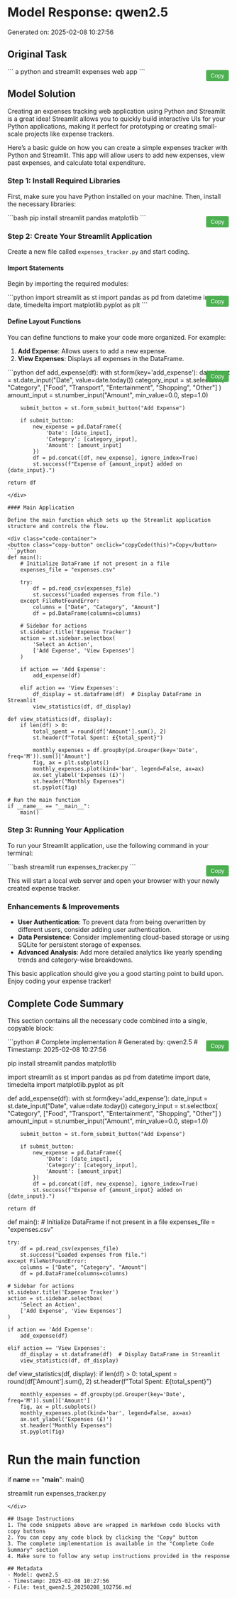 # Model Response: qwen2.5
Generated on: 2025-02-08 10:27:56


<style>
.copy-button {
    position: absolute;
    top: 5px;
    right: 5px;
    padding: 5px 10px;
    background-color: #4CAF50;
    color: white;
    border: none;
    border-radius: 3px;
    cursor: pointer;
    z-index: 1;
}
.code-container {
    position: relative;
    margin: 10px 0;
}
.copy-button:hover {
    background-color: #45a049;
}
.copy-button:active {
    background-color: #3d8b40;
}
</style>

<script>
function copyCode(buttonElement) {
    const codeBlock = buttonElement.parentElement.querySelector('code');
    const range = document.createRange();
    range.selectNode(codeBlock);
    window.getSelection().removeAllRanges();
    window.getSelection().addRange(range);
    try {
        document.execCommand('copy');
        buttonElement.textContent = 'Copied!';
        setTimeout(() => {
            buttonElement.textContent = 'Copy';
        }, 2000);
    } catch(e) {
        console.error('Failed to copy text:', e);
        buttonElement.textContent = 'Failed to copy';
    }
    window.getSelection().removeAllRanges();
}
</script>


## Original Task
<div class="code-container">
<button class="copy-button" onclick="copyCode(this)">Copy</button>
```
a python and streamlit expenses web app
```
</div>

## Model Solution
Creating an expenses tracking web application using Python and Streamlit is a great idea! Streamlit allows you to quickly build interactive UIs for your Python applications, making it perfect for prototyping or creating small-scale projects like expense trackers.

Here’s a basic guide on how you can create a simple expenses tracker with Python and Streamlit. This app will allow users to add new expenses, view past expenses, and calculate total expenditure.

### Step 1: Install Required Libraries

First, make sure you have Python installed on your machine. Then, install the necessary libraries:

<div class="code-container">
<button class="copy-button" onclick="copyCode(this)">Copy</button>
```bash
pip install streamlit pandas matplotlib
```
</div>

### Step 2: Create Your Streamlit Application

Create a new file called `expenses_tracker.py` and start coding.

#### Import Statements

Begin by importing the required modules:

<div class="code-container">
<button class="copy-button" onclick="copyCode(this)">Copy</button>
```python
import streamlit as st
import pandas as pd
from datetime import date, timedelta
import matplotlib.pyplot as plt
```
</div>

#### Define Layout Functions

You can define functions to make your code more organized. For example:

1. **Add Expense**: Allows users to add a new expense.
2. **View Expenses**: Displays all expenses in the DataFrame.

<div class="code-container">
<button class="copy-button" onclick="copyCode(this)">Copy</button>
```python
def add_expense(df):
    with st.form(key='add_expense'):
        date_input = st.date_input("Date", value=date.today())
        category_input = st.selectbox(
            "Category",
            ["Food", "Transport", "Entertainment", "Shopping", "Other"]
        )
        amount_input = st.number_input("Amount", min_value=0.0, step=1.0)
        
        submit_button = st.form_submit_button("Add Expense")
        
        if submit_button:
            new_expense = pd.DataFrame({
                'Date': [date_input],
                'Category': [category_input],
                'Amount': [amount_input]
            })
            df = pd.concat([df, new_expense], ignore_index=True)
            st.success(f"Expense of {amount_input} added on {date_input}.")
    
    return df
```
</div>

#### Main Application

Define the main function which sets up the Streamlit application structure and controls the flow.

<div class="code-container">
<button class="copy-button" onclick="copyCode(this)">Copy</button>
```python
def main():
    # Initialize DataFrame if not present in a file
    expenses_file = "expenses.csv"
    
    try:
        df = pd.read_csv(expenses_file)
        st.success("Loaded expenses from file.")
    except FileNotFoundError:
        columns = ["Date", "Category", "Amount"]
        df = pd.DataFrame(columns=columns)

    # Sidebar for actions
    st.sidebar.title('Expense Tracker')
    action = st.sidebar.selectbox(
        'Select an Action',
        ['Add Expense', 'View Expenses']
    )
    
    if action == 'Add Expense':
        add_expense(df)
        
    elif action == 'View Expenses':
        df_display = st.dataframe(df)  # Display DataFrame in Streamlit
        view_statistics(df, df_display)

def view_statistics(df, display):
    if len(df) > 0:
        total_spent = round(df['Amount'].sum(), 2)
        st.header(f"Total Spent: £{total_spent}")

        monthly_expenses = df.groupby(pd.Grouper(key='Date', freq='M')).sum()['Amount']
        fig, ax = plt.subplots()
        monthly_expenses.plot(kind='bar', legend=False, ax=ax)
        ax.set_ylabel('Expenses (£)')
        st.header("Monthly Expenses")
        st.pyplot(fig)

# Run the main function
if __name__ == "__main__":
    main()
```
</div>

### Step 3: Running Your Application

To run your Streamlit application, use the following command in your terminal:

<div class="code-container">
<button class="copy-button" onclick="copyCode(this)">Copy</button>
```bash
streamlit run expenses_tracker.py
```
</div>

This will start a local web server and open your browser with your newly created expense tracker.

### Enhancements & Improvements

- **User Authentication**: To prevent data from being overwritten by different users, consider adding user authentication.
- **Data Persistence**: Consider implementing cloud-based storage or using SQLite for persistent storage of expenses.
- **Advanced Analysis**: Add more detailed analytics like yearly spending trends and category-wise breakdowns.

This basic application should give you a good starting point to build upon. Enjoy coding your expense tracker!

## Complete Code Summary
This section contains all the necessary code combined into a single, copyable block:

<div class="code-container">
<button class="copy-button" onclick="copyCode(this)">Copy</button>
```python
# Complete implementation
# Generated by: qwen2.5
# Timestamp: 2025-02-08 10:27:56

pip install streamlit pandas matplotlib


import streamlit as st
import pandas as pd
from datetime import date, timedelta
import matplotlib.pyplot as plt


def add_expense(df):
    with st.form(key='add_expense'):
        date_input = st.date_input("Date", value=date.today())
        category_input = st.selectbox(
            "Category",
            ["Food", "Transport", "Entertainment", "Shopping", "Other"]
        )
        amount_input = st.number_input("Amount", min_value=0.0, step=1.0)
        
        submit_button = st.form_submit_button("Add Expense")
        
        if submit_button:
            new_expense = pd.DataFrame({
                'Date': [date_input],
                'Category': [category_input],
                'Amount': [amount_input]
            })
            df = pd.concat([df, new_expense], ignore_index=True)
            st.success(f"Expense of {amount_input} added on {date_input}.")
    
    return df


def main():
    # Initialize DataFrame if not present in a file
    expenses_file = "expenses.csv"
    
    try:
        df = pd.read_csv(expenses_file)
        st.success("Loaded expenses from file.")
    except FileNotFoundError:
        columns = ["Date", "Category", "Amount"]
        df = pd.DataFrame(columns=columns)

    # Sidebar for actions
    st.sidebar.title('Expense Tracker')
    action = st.sidebar.selectbox(
        'Select an Action',
        ['Add Expense', 'View Expenses']
    )
    
    if action == 'Add Expense':
        add_expense(df)
        
    elif action == 'View Expenses':
        df_display = st.dataframe(df)  # Display DataFrame in Streamlit
        view_statistics(df, df_display)

def view_statistics(df, display):
    if len(df) > 0:
        total_spent = round(df['Amount'].sum(), 2)
        st.header(f"Total Spent: £{total_spent}")

        monthly_expenses = df.groupby(pd.Grouper(key='Date', freq='M')).sum()['Amount']
        fig, ax = plt.subplots()
        monthly_expenses.plot(kind='bar', legend=False, ax=ax)
        ax.set_ylabel('Expenses (£)')
        st.header("Monthly Expenses")
        st.pyplot(fig)

# Run the main function
if __name__ == "__main__":
    main()


streamlit run expenses_tracker.py

```
</div>

## Usage Instructions
1. The code snippets above are wrapped in markdown code blocks with copy buttons
2. You can copy any code block by clicking the "Copy" button
3. The complete implementation is available in the "Complete Code Summary" section
4. Make sure to follow any setup instructions provided in the response

## Metadata
- Model: qwen2.5
- Timestamp: 2025-02-08 10:27:56
- File: test_qwen2.5_20250208_102756.md
